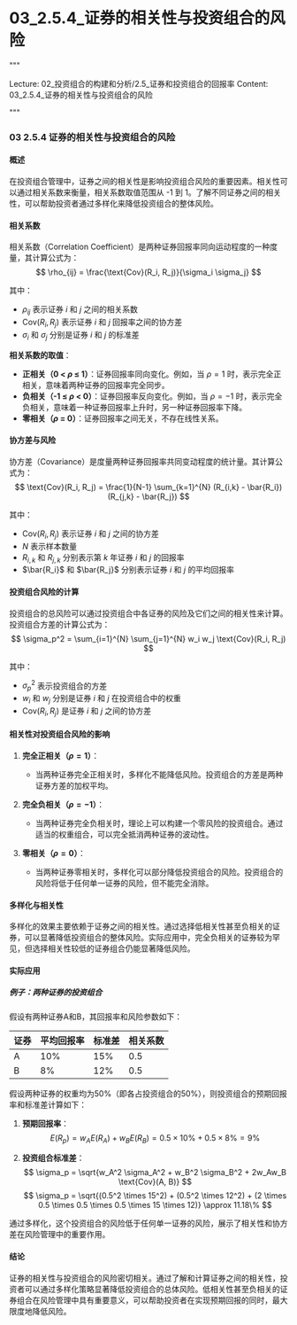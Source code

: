 # 03_2.5.4_证券的相关性与投资组合的风险

"""

Lecture: 02_投资组合的构建和分析/2.5_证券和投资组合的回报率
Content: 03_2.5.4_证券的相关性与投资组合的风险

"""

### 03 2.5.4 证券的相关性与投资组合的风险

#### 概述

在投资组合管理中，证券之间的相关性是影响投资组合风险的重要因素。相关性可以通过相关系数来衡量，相关系数取值范围从 -1 到 1。了解不同证券之间的相关性，可以帮助投资者通过多样化来降低投资组合的整体风险。

#### 相关系数

相关系数（Correlation Coefficient）是两种证券回报率同向运动程度的一种度量，其计算公式为：
$$ \rho_{ij} = \frac{\text{Cov}(R_i, R_j)}{\sigma_i \sigma_j} $$

其中：
- $\rho_{ij}$ 表示证券 $i$ 和 $j$ 之间的相关系数
- $\text{Cov}(R_i, R_j)$ 表示证券 $i$ 和 $j$ 回报率之间的协方差
- $\sigma_i$ 和 $\sigma_j$ 分别是证券 $i$ 和 $j$ 的标准差

**相关系数的取值**：
- **正相关（0 < $\rho$ ≤ 1）**：证券回报率同向变化。例如，当 $\rho = 1$ 时，表示完全正相关，意味着两种证券的回报率完全同步。
- **负相关（-1 ≤ $\rho$ < 0）**：证券回报率反向变化。例如，当 $\rho = -1$ 时，表示完全负相关，意味着一种证券回报率上升时，另一种证券回报率下降。
- **零相关（$\rho$ = 0）**：证券回报率之间无关，不存在线性关系。

#### 协方差与风险

协方差（Covariance）是度量两种证券回报率共同变动程度的统计量。其计算公式为：
$$ \text{Cov}(R_i, R_j) = \frac{1}{N-1} \sum_{k=1}^{N} (R_{i,k} - \bar{R_i})(R_{j,k} - \bar{R_j}) $$

其中：
- $\text{Cov}(R_i, R_j)$ 表示证券 $i$ 和 $j$ 之间的协方差
- $N$ 表示样本数量
- $R_{i,k}$ 和 $R_{j,k}$ 分别表示第 $k$ 年证券 $i$ 和 $j$ 的回报率
- $\bar{R_i}$ 和 $\bar{R_j}$ 分别表示证券 $i$ 和 $j$ 的平均回报率

#### 投资组合风险的计算

投资组合的总风险可以通过投资组合中各证券的风险及它们之间的相关性来计算。投资组合方差的计算公式为：
$$ \sigma_p^2 = \sum_{i=1}^{N} \sum_{j=1}^{N} w_i w_j \text{Cov}(R_i, R_j) $$

其中：
- $\sigma_p^2$ 表示投资组合的方差
- $w_i$ 和 $w_j$ 分别是证券 $i$ 和 $j$ 在投资组合中的权重
- $\text{Cov}(R_i, R_j)$ 是证券 $i$ 和 $j$ 之间的协方差

#### 相关性对投资组合风险的影响

1. **完全正相关（$\rho = 1$）**：
   - 当两种证券完全正相关时，多样化不能降低风险。投资组合的方差是两种证券方差的加权平均。

2. **完全负相关（$\rho = -1$）**：
   - 当两种证券完全负相关时，理论上可以构建一个零风险的投资组合。通过适当的权重组合，可以完全抵消两种证券的波动性。

3. **零相关（$\rho = 0$）**：
   - 当两种证券零相关时，多样化可以部分降低投资组合的风险。投资组合的风险将低于任何单一证券的风险，但不能完全消除。

#### 多样化与相关性

多样化的效果主要依赖于证券之间的相关性。通过选择低相关性甚至负相关的证券，可以显著降低投资组合的整体风险。实际应用中，完全负相关的证券较为罕见，但选择相关性较低的证券组合仍能显著降低风险。

#### 实际应用

##### 例子：两种证券的投资组合

假设有两种证券A和B，其回报率和风险参数如下：

| 证券 | 平均回报率 | 标准差 | 相关系数 |
|------|------------|--------|----------|
| A    | 10%        | 15%    | 0.5      |
| B    | 8%         | 12%    | 0.5      |

假设两种证券的权重均为50%（即各占投资组合的50%），则投资组合的预期回报率和标准差计算如下：

1. **预期回报率**：
$$ E(R_p) = w_A E(R_A) + w_B E(R_B) = 0.5 \times 10\% + 0.5 \times 8\% = 9\% $$

2. **投资组合标准差**：
$$ \sigma_p = \sqrt{w_A^2 \sigma_A^2 + w_B^2 \sigma_B^2 + 2w_Aw_B \text{Cov}(A, B)} $$
$$ \sigma_p = \sqrt{(0.5^2 \times 15^2) + (0.5^2 \times 12^2) + (2 \times 0.5 \times 0.5 \times 0.5 \times 15 \times 12)} \approx 11.18\% $$

通过多样化，这个投资组合的风险低于任何单一证券的风险，展示了相关性和协方差在风险管理中的重要作用。

#### 结论

证券的相关性与投资组合的风险密切相关。通过了解和计算证券之间的相关性，投资者可以通过多样化策略显著降低投资组合的总体风险。低相关性甚至负相关的证券组合在风险管理中具有重要意义，可以帮助投资者在实现预期回报的同时，最大限度地降低风险。